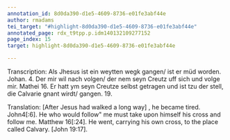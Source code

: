 ```yaml
---
annotation_id: 8d0da390-d1e5-4609-8736-e01fe3abf44e
author: rmadams
tei_target: "#highlight-8d0da390-d1e5-4609-8736-e01fe3abf44e"
annotated_page: rdx_t9tpp.p.idm140132109277152
page_index: 15
target: highlight-8d0da390-d1e5-4609-8736-e01fe3abf44e

---
```

Transcription: Als Jhesus ist ein weytten wegk gangen/ ist er müd worden. Johan. 4.
Der mir wil nach volgen/ der nem seyn Creutz uff sich und volge mir.
Mathei 16. Er hatt ym seyn Creutze selbst getragen und ist tzu der
stell, die Calvarie gnant wirdt/ gangen. 19.

Translation: [After Jesus had walked a long way] , he became tired. John4[:6]. He
who would follow" me must take upon himself his cross and follow me.
Matthew 16[:24]. He went, carrying his own cross, to the place called
Calvary. [John 19:17].
